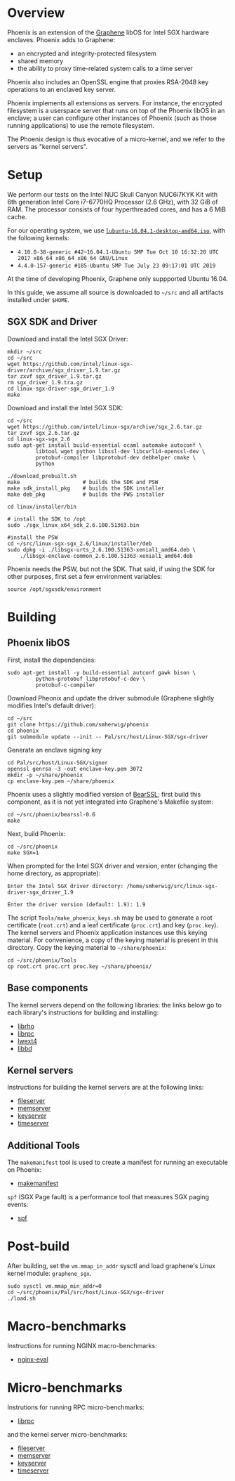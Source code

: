 Overview
========

Phoenix is an extension of the [Graphene](https://github.com/oscarlab/graphene)
libOS for Intel SGX hardware enclaves.  Phoenix adds to Graphene: 

- an encrypted and integrity-protected filesystem
- shared memory
- the ability to proxy time-related system calls to a time server

Phoenix also includes an OpenSSL engine that proxies RSA-2048 key operations to
an enclaved key server.

Phoenix implements all extensions as servers.  For instance, the encrypted filesystem is a
userspace server that runs on top of the Phoenix libOS in an enclave; a user
can configure other instances of Phoenix (such as those running applications)
to use the remote filesystem.

The Phoenix design is thus evocative of a micro-kernel, and we refer to the servers
as "kernel servers".


<a name="setup"/> Setup
=======================

We perform our tests on the Intel NUC Skull Canyon NUC6i7KYK Kit with 6th
generation Intel Core i7-6770HQ Processor (2.6 GHz), with 32 GiB of RAM.  The
processor consists of four hyperthreaded cores, and has a 6 MiB cache.

For our operating system, we use
[`lubuntu-16.04.1-desktop-amd64.iso`](http://cdimage.ubuntu.com/lubuntu/releases/16.04.1/release),
with the following kernels:

- `4.10.0-38-generic #42~16.04.1-Ubuntu SMP Tue Oct 10 16:32:20 UTC 2017 x86_64 x86_64 x86_64 GNU/Linux`
- `4.4.0-157-generic #185-Ubuntu SMP Tue July 23 09:17:01 UTC 2019`

At the time of developing Phoenix, Graphene only suppported Ubuntu 16.04.

In this guide, we assume all source is downloaded to `~/src` and all artifacts
installed under `$HOME`.


SGX SDK and Driver
------------------

Download and install the Intel SGX Driver:

```
mkdir ~/src
cd ~/src
wget https://github.com/intel/linux-sgx-driver/archive/sgx_driver_1.9.tar.gz
tar zxvf sgx_driver_1.9.tar.gz
rm sgx_driver_1.9.tra.gz
cd linux-sgx-driver-sgx_driver_1.9
make
```

Download and install the Intel SGX SDK:

```
cd ~/src
wget https://github.com/intel/linux-sgx/archive/sgx_2.6.tar.gz
tar zxvf sgx_2.6.tar.gz
cd linux-sgx-sgx_2.6
sudo apt-get install build-essential ocaml automake autoconf \
         libtool wget python libssl-dev libcurl14-openssl-dev \
         protobuf-compiler libprotobuf-dev debhelper cmake \
         python

./download_prebuilt.sh
make                    # builds the SDK and PSW
make sdk_install_pkg    # builds the SDK installer
make deb_pkg            # builds the PWS installer

cd linux/installer/bin

# install the SDK to /opt
sudo ./sgx_linux_x64_sdk_2.6.100.51363.bin

#install the PSW
cd ~/src/linux-sgx-sgx_2.6/linux/installer/deb
sudo dpkg -i ./libsgx-urts_2.6.100.51363-xenial1_amd64.deb \
    ./libsgx-enclave-common_2.6.100.51363-xenial1_amd64.deb
```

Phoenix needs the PSW, but not the SDK.  That said, if using the SDK for other
purposes, first set a few environment variables:

```
source /opt/sgxsdk/environment
```

<a name="building"/> Building
=============================

Phoenix libOS
-------------

First, install the dependencies:

```
sudo apt-get install -y build-essential autconf gawk bison \
         python-protobuf libprotobuf-c-dev \
         protobuf-c-compiler
```

Download Pheonix and update the driver submodule (Graphene slightly
modifies Intel's default driver):

```
cd ~/src
git clone https://github.com/smherwig/phoenix
cd phoenix
git submodule update --init -- Pal/src/host/Linux-SGX/sgx-driver
```

Generate an enclave signing key

```
cd Pal/src/host/Linux-SGX/signer
openssl genrsa -3 -out enclave-key.pem 3072
mkdir -p ~/share/phoenix
cp enclave-key.pem ~/share/phoenix
```

Phoenix uses a slightly modified version of [BearSSL](https://bearssl.org);
first build this component, as it is not yet integrated into Graphene's
Makefile system:

```
cd ~/src/phoenix/bearssl-0.6
make
```

Next, build Phoenix:

```
cd ~/src/phoenix
make SGX=1
```

When prompted for the Intel SGX driver and version, enter (changing the home
directory, as appropriate):

```
Enter the Intel SGX driver directory: /home/smherwig/src/linux-sgx-driver-sgx_driver_1.9

Enter the driver version (default: 1.9): 1.9
```

The script `Tools/make_phoenix_keys.sh` may be used to generate a root
certificate (`root.crt`) and a leaf certificate (`proc.crt`) and key
(`proc.key`).  The kernel servers and Phoenix application instances use this
keying material.  For convenience, a copy of the keying material is present in
this directory.  Copy the keying material to `~/share/phoenix`:

```
cd ~/src/phoenix/Tools
cp root.crt proc.crt proc.key ~/share/phoenix/
```


Base components
---------------

The kernel servers depend on the following libraries: the links below go to
each library's instructions for building and installing:


- [librho](https://github.com/smherwig/librho#building)
- [librpc](https://github.com/smherwig/phoenix-librpc#building)
- [lwext4](https://github.com/smherwig/lwext4#phoenix-compile)
- [libbd](https://github.com/smherwig/phoenix-libbd#building)


Kernel servers
--------------

Instructions for building the kernel servers are at the following links:

- [fileserver](https://github.com/smherwig/phoenix-fileserver#building)
- [memserver](https://github.com/smherwig/phoenix-memserver#building)
- [keyserver](https://github.com/smherwig/phoenix-keyserver#building)
- [timeserver](https://github.com/smherwig/phoenix-timeserver#building)


Additional Tools
----------------

The `makemanifest` tool is used to create a manifest for running an executable
on Phoenix:

- [makemanifest](https://github.com/smherwig/phoenix-makemanifest#building)


`spf` (SGX Page fault) is a performance tool that measures SGX paging events:

- [spf](https://github.com/smherwig/phoenix-spf#building)


<a name="post-build"/> Post-build
=================================

After building, set the `vm.mmap_in_addr` sysctl and load graphene's Linux kernel
module: `graphene_sgx`.

```
sudo sysctl vm.mmap_min_addr=0
cd ~/src/phoenix/Pal/src/host/Linux-SGX/sgx-driver
./load.sh
```

<a name="macro-benchmarks"/> Macro-benchmarks
=============================================

Instructions for running NGINX macro-benchmarks:

- [nginx-eval](https://github.com/smherwig/phoenix-nginx-eval)


<a name="micro-benchmarks"/> Micro-benchmarks
=============================================

Instrutions for running RPC micro-benchmarks:

- [librpc](https://github.com/smherwig/phoenix-librpc#micro-benchmarks)

and the kernel server micro-benchmarks:

- [fileserver](https://github.com/smherwig/phoenix-fileserver#micro-benchmarks)
- [memserver](https://github.com/smherwig/phoenix-memserver#micro-benchmarks)
- [keyserver](https://github.com/smherwig/phoenix-keyserver#micro-benchmarks)
- [timeserver](https://github.com/smherwig/phoenix-timeserver#micro-benchmarks)

